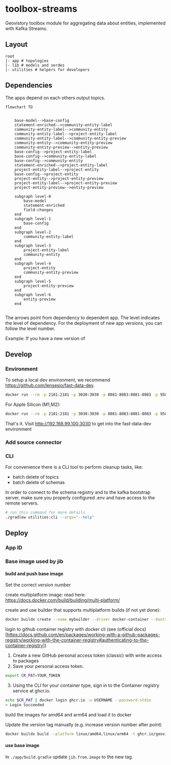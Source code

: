 # toolbox-streams
Geovistory toolbox module for aggregating data about entities, implemented with Kafka Streams.

## Layout
```
root
|- app # topologies
|- lib # models and serdes
|- utilities # helpers for developers
```

## Dependencies
The apps depend on each others output topics. 
```mermaid
flowchart TD
 
    
    base-model-->base-config
    statement-enriched-->community-entity-label
    community-entity-label-->community-entity
    community-entity-label-->project-entity-label
    community-entity-label-->community-entity-preview
    community-entity-->community-entity-preview
    community-entity-preview-->entity-preview
    base-config-->project-entity-label
    base-config-->community-entity-label
    base-config-->community-entity
    statement-enriched-->project-entity-label
    project-entity-label-->project-entity
    base-config-->project-entity
    project-entity-->project-entity-preview
    project-entity-label-->project-entity-preview
    project-entity-preview-->entity-preview
    
    subgraph level-0
        base-model
        statement-enriched
        field-changes
    end 
    subgraph level-1
        base-config
    end 
    subgraph level-2
        community-entity-label
    end 
    subgraph level-3
        project-entity-label
        community-entity
    end 
    subgraph level-4
        project-entity
        community-entity-preview
    end
    subgraph level-5
        project-entity-preview
    end
    subgraph level-6
        entity-preview
    end
    
```

The arrows point from dependency to dependent app.
The level indicates the level of dependency. For the deployment of new app versions, you can follow the level number.

Example:
If you have a new version of 



## Develop

### Environment
To setup a local dev environment, we recommend https://github.com/lensesio/fast-data-dev.

```bash
docker run --rm -p 2181:2181 -p 3030:3030 -p 8081-8083:8081-8083 -p 9581-9585:9581-9585 -p 9092:9092 -e ADV_HOST=127.0.0.1 lensesio/fast-data-dev:latest
```

For Apple Silicon (M1,M2):

```bash
docker run --rm -p 2181:2181 -p 3030:3030 -p 8081-8083:8081-8083 -p 9581-9585:9581-9585 -p 9092:9092 -e ADV_HOST=127.0.0.1 dougdonohoe/fast-data-dev:latest
```

That's it. Visit http://192.168.99.100:3030 to get into the fast-data-dev environment

### Add source connector


### CLI

For convenience there is a CLI tool to perform cleanup tasks, like:

- batch delete of topics
- batch delete of schemas

In order to connect to the schema registry and to the kafka bootstrap server,
make sure you properly configured .env and have access to the remote servers.

```bash
# run this command for more details
./gradlew utilities:cli --args="--help"
```


## Deploy

### App ID


### Base image used by jib

#### build and push base image

Set the correct version number

create multiplatform image:
read here: https://docs.docker.com/build/building/multi-platform/

create and use builder that supports multiplatform builds (if not yet done):
```bash
docker buildx create --name mybuilder --driver docker-container --bootstrap --use
```

login to github container registry with docker cli (see (official docs)[https://docs.github.com/en/packages/working-with-a-github-packages-registry/working-with-the-container-registry#authenticating-to-the-container-registry])

1. Create a new GitHub personal access token (classic) with write access to packages
2. Save your personal access token.
```bash
export CR_PAT=YOUR_TOKEN
```
3. Using the CLI for your container type, sign in to the Container registry service at ghcr.io.
```bash
echo $CR_PAT | docker login ghcr.io -u USERNAME --password-stdin
> Login Succeeded
```

build the images for amd64 and arm64 and load it to docker

Update the version tag manually (e.g. increase version number after point)
```bash
docker buildx build --platform linux/amd64,linux/arm64 -t ghcr.io/geovistory/kafka-streams-base:0.2 . --load
```

#### use base image

In `./app/build.gradle` update `jib.from.image` to the new tag.




